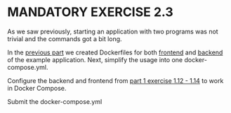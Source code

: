 # MANDATORY EXERCISE 2.3

  As we saw previously, starting an application with two programs was not trivial and the commands got a bit long.

  In the [previous part](../../part1) we created Dockerfiles for both [frontend](https://github.com/docker-hy/material-applications/tree/main/example-frontend) and [backend](https://github.com/docker-hy/material-applications/tree/main/example-backend) of the example application. Next, simplify the usage into one docker-compose.yml.

  Configure the backend and frontend from [part 1 exercise 1.12 - 1.14](../../part1) to work in Docker Compose.

  Submit the docker-compose.yml
